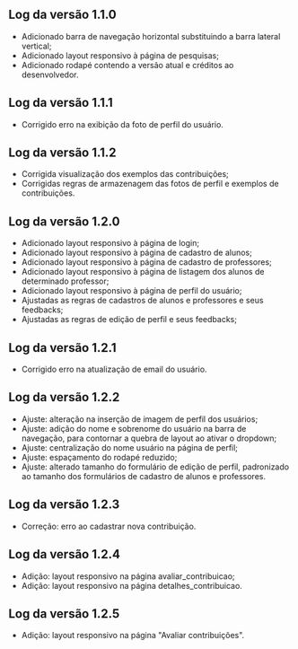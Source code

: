 ## Log da versão 1.1.0
- Adicionado barra de navegação horizontal substituindo a barra lateral vertical;
- Adicionado layout responsivo à página de pesquisas;
- Adicionado rodapé contendo a versão atual e créditos ao desenvolvedor.

## Log da versão 1.1.1
- Corrigido erro na exibição da foto de perfil do usuário.

## Log da versão 1.1.2
- Corrigida visualização dos exemplos das contribuições;
- Corrigidas regras de armazenagem das fotos de perfil e exemplos de contribuições.

## Log da versão 1.2.0
- Adicionado layout responsivo à página de login;
- Adicionado layout responsivo à página de cadastro de alunos;
- Adicionado layout responsivo à página de cadastro de professores;
- Adicionado layout responsivo à página de listagem dos alunos de determinado professor;
- Adicionado layout responsivo à página de perfil do usuário;
- Ajustadas as regras de cadastros de alunos e professores e seus feedbacks;
- Ajustadas as regras de edição de perfil e seus feedbacks;

## Log da versão 1.2.1
- Corrigido erro na atualização de email do usuário.

## Log da versão 1.2.2
- Ajuste: alteração na inserção de imagem de perfil dos usuários;
- Ajuste: adição do nome e sobrenome do usuário na barra de navegação, para contornar a quebra de layout ao ativar o dropdown;
- Ajuste: centralização do nome usuário na página de perfil;
- Ajuste: espaçamento do rodapé reduzido;
- Ajuste: alterado tamanho do formulário de edição de perfil, padronizado ao tamanho dos formulários de cadastro de alunos e professores.

## Log da versão 1.2.3
- Correção: erro ao cadastrar nova contribuição.

## Log da versão 1.2.4
- Adição: layout responsivo na página avaliar_contribuicao;
- Adição: layout responsivo na página detalhes_contribuicao.

## Log da versão 1.2.5
- Adição: layout responsivo na página "Avaliar contribuições".
